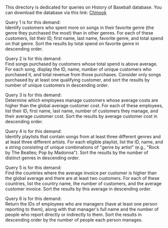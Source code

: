 This directory is dedicated for queries on History of Baseball database. You can download the database via this link: [Chinook]([https://uupload.ir/view/database_zar2.zip/](https://uupload.ir/view/chinook_sqlite_6815.zip/))

Query 1 is for this demand:<br/>
Identify customers who spent more on songs in their favorite genre (the genre they purchased the most) than in other genres. For each of these customers, list their ID, first name, last name, favorite genre, and total spend on that genre. Sort the results by total spend on favorite genre in descending order.<br/>

Query 2 is for this demand:<br/>
Find songs purchased by customers whose total spend is above average. For each song, display the ID, name, number of unique customers who purchased it, and total revenue from those purchases. Consider only songs purchased by at least one qualifying customer, and sort the results by number of unique customers in descending order.<br/>

Query 3 is for this demand:<br/>
Determine which employees manage customers whose average costs are higher than the global average customer cost. For each of these employees, list their ID, first name, last name, number of customers they manage, and their average customer cost. Sort the results by average customer cost in descending order. <br/>

Query 4 is for this demand:<br/>
Identify playlists that contain songs from at least three different genres and at least three different artists. For each eligible playlist, list the ID, name, and a string consisting of unique combinations of "genre by artist" (e.g., "Rock by The Beatles; Pop by Madonna"). Sort the results by the number of distinct genres in descending order.<br/>

Query 5 is for this demand:<br/>
Find the countries where the average invoice per customer is higher than the global average and there are at least two customers. For each of these countries, list the country name, the number of customers, and the average customer invoice. Sort the results by this average in descending order.<br/>

Query 6 is for this demand:<br/>
Return the IDs of employees who are managers (have at least one person reporting to them), along with that manager's full name and the number of people who report directly or indirectly to them. Sort the results in descending order by the number of people each person manages.<br/>
